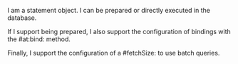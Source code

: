 I am a statement object. I can be prepared or directly executed in the database.

If I support being prepared, I also support the configuration of bindings with the #at:bind: method.

Finally, I support the configuration of a #fetchSize: to use batch queries.